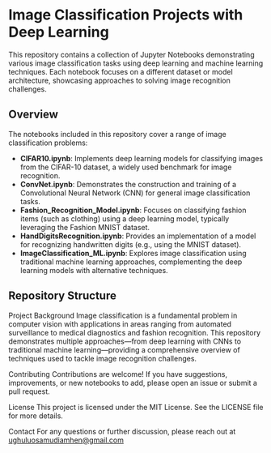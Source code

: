 # Image Classification Projects with Deep Learning

This repository contains a collection of Jupyter Notebooks demonstrating various image classification tasks using deep learning and machine learning techniques. Each notebook focuses on a different dataset or model architecture, showcasing approaches to solving image recognition challenges.

## Overview

The notebooks included in this repository cover a range of image classification problems:

- **CIFAR10.ipynb**: Implements deep learning models for classifying images from the CIFAR-10 dataset, a widely used benchmark for image recognition.
- **ConvNet.ipynb**: Demonstrates the construction and training of a Convolutional Neural Network (CNN) for general image classification tasks.
- **Fashion_Recognition_Model.ipynb**: Focuses on classifying fashion items (such as clothing) using a deep learning model, typically leveraging the Fashion MNIST dataset.
- **HandDigitsRecognition.ipynb**: Provides an implementation of a model for recognizing handwritten digits (e.g., using the MNIST dataset).
- **ImageClassification_ML.ipynb**: Explores image classification using traditional machine learning approaches, complementing the deep learning models with alternative techniques.

## Repository Structure

Project Background
Image classification is a fundamental problem in computer vision with applications in areas ranging from automated surveillance to medical diagnostics and fashion recognition. This repository demonstrates multiple approaches—from deep learning with CNNs to traditional machine learning—providing a comprehensive overview of techniques used to tackle image recognition challenges.

Contributing
Contributions are welcome! If you have suggestions, improvements, or new notebooks to add, please open an issue or submit a pull request.

License
This project is licensed under the MIT License. See the LICENSE file for more details.

Contact
For any questions or further discussion, please reach out at ughuluosamudiamhen@gmail.com
